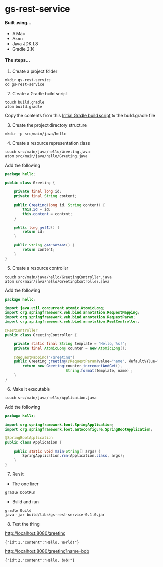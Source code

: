 # gs-rest-service

#### Built using...
* A Mac
* Atom
* Java JDK 1.8
* Gradle 2.10

#### The steps...

1. Create a project folder

  ```
  mkdir gs-rest-service
  cd gs-rest-service
  ```
2. Create a Gradle build script
  ```
  touch build.gradle
  atom build.gradle
  ```
  Copy the contents from this [Initial Gradle build script](  https://github.com/spring-guides/gs-rest-service/blob/master/initial/build.gradle) to the build.gradle file

3. Create the project directory structure
  ```
  mkdir -p src/main/java/hello
  ```

4. Create a resource representation class
  ```
  touch src/main/java/hello/Greeting.java
  atom src/main/java/hello/Greeting.java
  ```
  Add the following

  ```java
  package hello;

  public class Greeting {

      private final long id;
      private final String content;

      public Greeting(long id, String content) {
          this.id = id;
          this.content = content;
      }

      public long getId() {
          return id;
      }

      public String getContent() {
          return content;
      }
  }
  ```
5. Create a resource controller
  ```
  touch src/main/java/hello/GreetingController.java
  atom src/main/java/hello/GreetingController.java
  ```

  Add the following
  ```java
  package hello;

  import java.util.concurrent.atomic.AtomicLong;
  import org.springframework.web.bind.annotation.RequestMapping;
  import org.springframework.web.bind.annotation.RequestParam;
  import org.springframework.web.bind.annotation.RestController;

  @RestController
  public class GreetingController {

      private static final String template = "Hello, %s!";
      private final AtomicLong counter = new AtomicLong();

      @RequestMapping("/greeting")
      public Greeting greeting(@RequestParam(value="name", defaultValue="World") String name) {
          return new Greeting(counter.incrementAndGet(),
                              String.format(template, name));
      }
  }
  ```
6. Make it executable
  ```
  touch src/main/java/hello/Application.java
  ```
  Add the following

  ```java
  package hello;

  import org.springframework.boot.SpringApplication;
  import org.springframework.boot.autoconfigure.SpringBootApplication;

  @SpringBootApplication
  public class Application {

      public static void main(String[] args) {
          SpringApplication.run(Application.class, args);
      }
  }
  ```
7. Run it
  * The one liner
  ```
  gradle bootRun
  ```
  * Build and run
  ```
  gradle Build
  java -jar build/libs/gs-rest-service-0.1.0.jar
  ```

8. Test the thing

  <http://localhost:8080/greeting>
  ```
  {"id":1,"content":"Hello, World!"}
  ```
  <http://localhost:8080/greeting?name=bob>
  ```
  {"id":2,"content":"Hello, bob!"}
  ```
